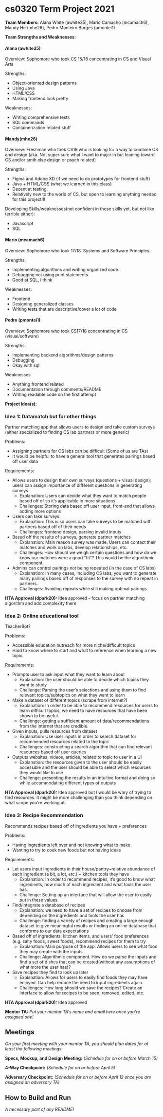 # cs0320 Term Project 2021

**Team Members:** Alana White (awhite35), Mario Camacho (mcamach6), Mandy He (mhe26), Pedro Monteiro Borges (pmontei1)

**Team Strengths and Weaknesses:** 

#### Alana (awhite35)

Overview: Sophomore who took CS 15/16 concentrating in CS and Visual Arts

Strengths: 
* Object-oriented design patterns
* Using Java
* HTML/CSS
* Making frontend look pretty

Weaknesses: 
* Writing comprehensive tests
* SQL commands
* Containerization related stuff


#### Mandy(mhe26)

Overview: Freshman who took CS19 who is looking for a way to combine CS and design (aka. Not super sure what I want to major in but leaning toward CS and/or smth else design or psych related)

Strengths:
* Figma and Adobe XD (if we need to do prototypes for frontend stuff)
* Java + HTML/CSS (what we learned in this class)
* Decent at testing.
* Relatively new to the world of CS, but open to learning anything needed for this project!!!

Developing Skills/weaknesses(not confident in these skills yet, but not like terrible either):
* Javascript
* SQL


#### Mario (mcamach6)

Overview: Sophomore who took 17/18. Systems and Software Principles.

Strengths:
* Implementing algorithms and writing organized code.
* Debugging not using print statements.
* Good at SQL, i think

Weaknesses:
* Frontend
* Designing generalized classes
* Writing tests that are descriptive/cover a lot of code

#### Pedro (pmontei1)

Overview: Sophomore who took CS17/18 concentrating in CS (visual/software)

Strengths: 
* Implementing backend algorithms/design patterns
* Debugging
* Okay with sql

Weaknesses
* Anything frontend related
* Documentation through comments/README
* Writing readable code on the first attempt

**Project Idea(s):** 
### Idea 1: Datamatch but for other things

Partner matching app that allows users to design and take custom surveys (either specialized to finding CS lab partners or more generic)

Problems:
* Assigning partners for CS labs can be difficult (Some of us are TAs)
* It would be helpful to have a general tool that generates pairings based off user data

Requirements:
* Allows users to design their own surveys (questions + visual design); users can assign importance of different questions in generating surveys
  * Explanation: Users can decide what they want to match people based off of so it’s applicable in more situations
  * Challenges: Storing data based off user input, front-end that allows adding more options
* Users can take surveys
  * Explanation: This is so users can take surveys to be matched with partners based off of their needs
  * Challenges: frontend design, parsing invalid inputs
* Based off the results of surveys, generate partner matches
  * Explanation: Main reason survey was made. Users can contact their matches and work on labs, develop relationships, etc.
  * Challenges: How should we weigh certain questions and how do we know our matches were a good “fit”? This would be the algorithmic component.
* Admins can control pairings not being repeated (in the case of CS labs)
  * Explanation: In many cases, including CS labs, you want to generate many pairings based off of responses to the survey with no repeat in partners.
  * Challenges: Avoiding repeats while still making optimal pairings.

**HTA Approval (dpark20):** Idea approved - focus on partner matching algorithm and add complexity there


### Idea 2: Online educational tool

TeacherBot?

Problems:
* Accessible education outreach for more niche/difficult topics
* Hard to know where to start and what to reference when learning a new topic.

Requirements:
* Prompts user to ask input what they want to learn about
  * Explanation: the user should be able to decide which topics they want to study 
  * Challenge: Parsing the user’s selections and using them to find relevant topics/subtopics on what they want to learn
* Make a dataset of different topics (scrape from internet?)
  * Explanation: In order to be able to recommend resources for users to learn difficult topics, we need to have resources that have been shown to be useful.
  * Challenge: getting a sufficient amount of data/recommendations from the internet that are credible.
* Given inputs, pulls resources from dataset
  * Explanation: Use user inputs in order to search dataset for recommended resources related to the topic
  * Challenges: constructing a search algorithm that can find relevant resources based off user queries
* Outputs websites, videos, articles, related to topic to user in a UI
  * Explanation: the resources given to the user should be easily accessible and the user should be able to select which resources they would like to use
  * Challenge: presenting the results in an intuitive format and doing so while accommodating different types of outputs

**HTA Approval (dpark20):** Idea approved but I would be wary of trying to find resources. It might be more challenging than you think depending on what scope you're working at.


### Idea 3: Recipe Recommendation

Recommends recipes based off of ingredients you have + preferences

Problems:
* Having ingredients left over and not knowing what to make
* Wanting to try to cook new foods but not having ideas

Requirements:
* Let users input ingredients in their house/pantry+relative abundance of each ingredient (a bit, a lot, etc.) + kitchen tools they have
  * Explanation: In order to recommend recipes, it’s good to know what ingredients, how much of each ingredient and what tools the user has.
  * Challenge: Setting up an interface that will allow the user to easily put in these values.
* Find/integrate a database of recipes
  * Explanation: we need to have a set of recipes to choose from depending on the ingredients and tools the user has
  * Challenge: finding a variety of recipes and creating a large enough dataset to give meaningful results or finding an online database that conforms to our data expectations
* Based off of ingredients, kitchen items, and users’ food preferences (e.g. salty foods, sweet foods), recommend recipes for them to try
  * Explanation: Main purpose of the app. Allows users to see what food they may create with the inputs
  * Challenge: Algorithmic component. How do we parse the inputs and find a set of dishes that can be created(without any assumptions of what more the user has)?
* Save recipes they find to look up later
  * Explanation: Allows for users to easily find foods they may have enjoyed. Can help reduce the need to input ingredients again.
  * Challenges: How long should we save the recipes? Create an interface to allow for recipes to be seen, removed, edited, etc.

**HTA Approval (dpark20):** Idea approved

**Mentor TA:** _Put your mentor TA's name and email here once you're assigned one!_

## Meetings
_On your first meeting with your mentor TA, you should plan dates for at least the following meetings:_

**Specs, Mockup, and Design Meeting:** _(Schedule for on or before March 15)_

**4-Way Checkpoint:** _(Schedule for on or before April 5)_

**Adversary Checkpoint:** _(Schedule for on or before April 12 once you are assigned an adversary TA)_

## How to Build and Run
_A necessary part of any README!_
